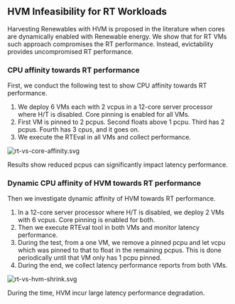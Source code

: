 ## HVM Infeasibility for RT Workloads

Harvesting Renewables with HVM is proposed in the literature when cores are dynamically enabled with Renewable 
energy. We show that for RT VMs such approach compromises the RT performance. Instead, evictability provides 
uncompromised RT performance.

### CPU affinity towards RT performance

First, we conduct the following test to show CPU affinity towards RT performance.

1. We deploy 6 VMs each with 2 vcpus in a 12-core server processor where H/T is disabled. Core pinning is enabled for 
all VMs.
2. First VM is pinned to 2 pcpus. Second floats above 1 pcpu. Third has 2 pcpus. Fourth has 3 cpus, and it goes on.
3. We execute the RTEval in all VMs and collect performance.

![rt-vs-core-affinity.svg](analysis%2Fresults%2Frt-vs-core-affinity.svg)

Results show reduced pcpus can significantly impact latency performance.

### Dynamic CPU affinity of HVM towards RT performance

Then we investigate dynamic affinity of HVM towards RT performance.

1. In a 12-core server processor where H/T is disabled, we deploy 2 VMs with 6 vcpus. Core pinning is enabled for both.
2. Then we execute RTEval tool in both VMs and monitor latency performance.
3. During the test, from a one VM, we remove a pinned pcpu and let vcpu which was pinned to that to float in the 
   remaining pcpus. This is done periodically until that VM only has 1 pcpu pinned.
4. During the end, we collect latency performance reports from both VMs.

![rt-vs-hvm-shrink.svg](analysis%2Fresults%2Frt-vs-hvm-shrink.svg)

During the time, HVM incur large latency performance degradation.